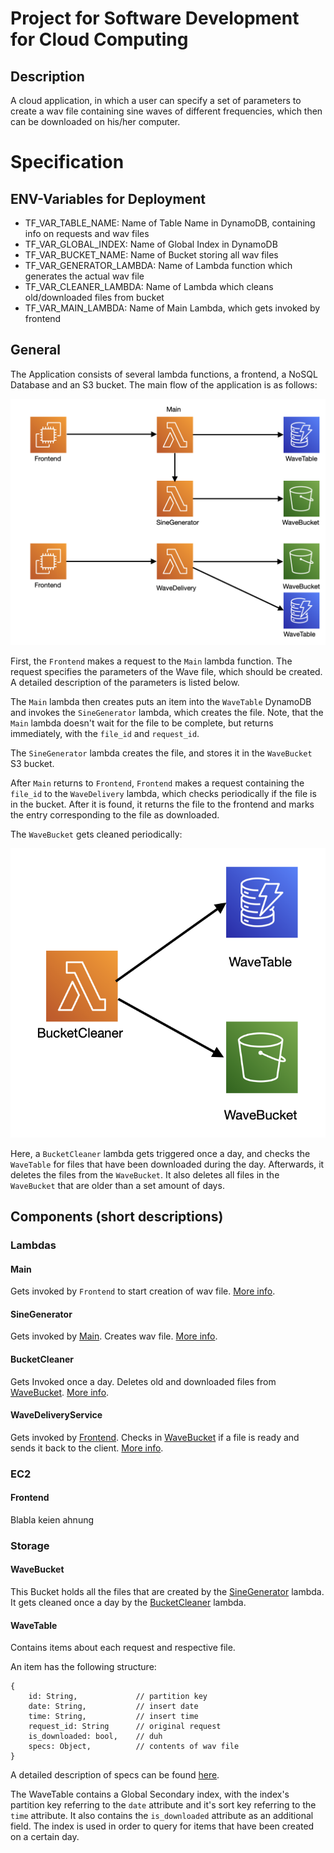 # Project for Software Development for Cloud Computing

## Description

A cloud application, in which a user can specify a set of parameters to create a wav file containing sine waves of different frequencies, which then can be downloaded on his/her computer.

# Specification

## ENV-Variables for Deployment

- TF_VAR_TABLE_NAME: Name of Table Name in DynamoDB, containing info on requests and wav files
- TF_VAR_GLOBAL_INDEX: Name of Global Index in DynamoDB
- TF_VAR_BUCKET_NAME: Name of Bucket storing all wav files
- TF_VAR_GENERATOR_LAMBDA: Name of Lambda function which generates the actual wav file
- TF_VAR_CLEANER_LAMBDA: Name of Lambda which cleans old/downloaded files from bucket
- TF_VAR_MAIN_LAMBDA: Name of Main Lambda, which gets invoked by frontend

## General 

The Application consists of several lambda functions, a frontend, a NoSQL Database and an S3 bucket. The main flow of the application is as follows:

!["Main Flow"](media/flow.png)

First, the `Frontend` makes a request to the `Main` lambda function. The request specifies the parameters of the Wave file, which should be created. A detailed description of the parameters is listed below.

The `Main` lambda then creates puts an item into the `WaveTable` DynamoDB and invokes the `SineGenerator` lambda, which creates the file. Note, that the `Main` lambda doesn't wait for the file to be complete, but returns immediately, with the `file_id` and `request_id`.

The `SineGenerator` lambda creates the file, and stores it in the `WaveBucket` S3 bucket.

After `Main` returns to `Frontend`, `Frontend` makes a request containing the `file_id` to the `WaveDelivery` lambda, which checks periodically if the file is in the bucket. After it is found, it returns the file to the frontend and marks the entry corresponding to the file as downloaded.

The `WaveBucket` gets cleaned periodically:

!["cleanup"](media/cleanup.png)

Here, a `BucketCleaner` lambda gets triggered once a day, and checks the `WaveTable` for files that have been downloaded during the day. Afterwards, it deletes the files from the `WaveBucket`.
It also deletes all files in the `WaveBucket` that are older than a set amount of days.

## Components (short descriptions)

### Lambdas

#### Main

Gets invoked by `Frontend` to start creation of wav file.
[More info](cloud_main_lambda/Readme.md).

#### SineGenerator

Gets invoked by [Main](cloud_main_lambda/Readme.md). Creates wav file.
[More info](cloud_sine_generator/Readme.md).

#### BucketCleaner

Gets Invoked once a day. Deletes old and downloaded files from [WaveBucket](#wavebucket).
[More info](cloud_bucket_cleaner/Readme.md).

#### WaveDeliveryService

Gets invoked by [Frontend](link). Checks in [WaveBucket](#wavebucket) if a file is ready and sends it back to the client. 
[More info](link).

### EC2

#### Frontend

Blabla keien ahnung

### Storage

#### WaveBucket

This Bucket holds all the files that are created by the [SineGenerator](#sinegenerator) lambda. It gets cleaned once a day by the [BucketCleaner](#bucketcleaner) lambda.

#### WaveTable

Contains items about each request and respective file.

An item has the following structure:

```
{
    id: String,             // partition key
    date: String,           // insert date
    time: String,           // insert time
    request_id: String      // original request
    is_downloaded: bool,    // duh
    specs: Object,          // contents of wav file
}
```
A detailed description of specs can be found [here](sine_generator/readme.md#dataformat).

The WaveTable contains a Global Secondary index, with the index's partition key referring to the `date` attribute and it's sort key referring to the `time` attribute. It also contains the `is_downloaded` attribute as an additional field.
The index is used in order to query for items that have been created on a certain day.

